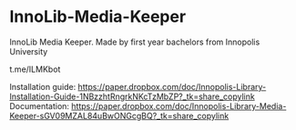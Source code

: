 # InnoLib-Media-Keeper
InnoLib Media Keeper. Made by first year bachelors from Innopolis University

t.me/ILMKbot

Installation guide: https://paper.dropbox.com/doc/Innopolis-Library-Installation-Guide-1NBzzhtRngrkNKcTzMbZP?_tk=share_copylink
Documentation: https://paper.dropbox.com/doc/Innopolis-Library-Media-Keeper-sGV09MZAL84uBwONGcgBQ?_tk=share_copylink
